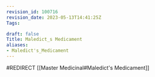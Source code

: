 ```yaml
---
revision_id: 100716
revision_date: 2023-05-13T14:41:25Z
Tags:

draft: false
Title: Maledict_s Medicament
aliases:
- Maledict's_Medicament
---
```

#REDIRECT [[Master Medicinal#Maledict's Medicament]]